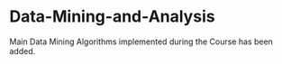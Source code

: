 # Data-Mining-and-Analysis
Main Data Mining Algorithms implemented during the Course has been added.
